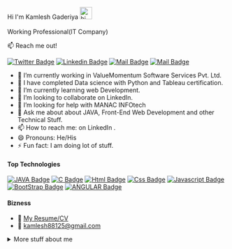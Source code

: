 Hi I'm Kamlesh Gaderiya <img src="https://user-images.githubusercontent.com/1303154/88677602-1635ba80-d120-11ea-84d8-d263ba5fc3c0.gif" width="28px" alt="hi"><br><br>
Working Professional(IT Company)

:mailbox: Reach me out!

[![Twitter Badge](https://img.shields.io/badge/-@Kamlesh-1ca0f1?style=flat&labelColor=1ca0f1&logo=twitter&logoColor=white&link=https://twitter.com/PalKamlesh34)](https://twitter.com/PalKamlesh34) [![Linkedin Badge](https://img.shields.io/badge/-Kamlesh-0e76a8?style=flat&labelColor=0e76a8&logo=linkedin&logoColor=white)](https://www.linkedin.com/in/kamlesh-gaderiya-703011148/) [![Mail Badge](https://img.shields.io/badge/-@Kamlesh-e84393?style=flat&labelColor=e84393&logo=instagram&logoColor=white)](https://www.instagram.com/kamlesh88125/) [![Mail Badge](https://img.shields.io/badge/-Kamlesh-c0392b?style=flat&labelColor=c0392b&logo=gmail&logoColor=white)](mailto:kamlesh88125@gmail.com)

- 🔭 I’m currently working in ValueMomentum Software Services Pvt. Ltd.
- 🔭 I have completed Data science with Python and Tableau certification.    
- 🌱 I’m currently learning web Development.
- 👯 I’m looking to collaborate on LinkedIn.
- 🤔 I’m looking for help with MANAC INFOtech
- 💬 Ask me about about JAVA, Front-End Web Development and other Technical Stuff.
- 📫 How to reach me: on LinkedIn .
- 😄 Pronouns: He/His
- ⚡ Fun fact: I am doing lot of stuff.



#### Top Technologies

<!-- TODO: Make technologies links takes you to repositories -->

  [![JAVA Badge](https://img.shields.io/badge/-Java-007acc?style=for-the-badge&labelColor=black&logo=java&logoColor=007acc)](#) [![C Badge](https://img.shields.io/badge/-C-007acc?style=for-the-badge&labelColor=black&logo=C&logoColor=007acc)](#) [![Html Badge](https://img.shields.io/badge/-HTML-007acc?style=for-the-badge&labelColor=black&logo=html&logoColor=007acc)](#) [![Css Badge](https://img.shields.io/badge/-CSS-007acc?style=for-the-badge&labelColor=black&logo=css&logoColor=007acc)](#) [![Javascript Badge](https://img.shields.io/badge/-Javascript-F0DB4F?style=for-the-badge&labelColor=black&logo=javascript&logoColor=F0DB4F)](#) [![BootStrap Badge](https://img.shields.io/badge/-BootStrap-007acc?style=for-the-badge&labelColor=black&logo=bootstrap&logoColor=007acc)](#) [![ANGULAR Badge](https://img.shields.io/badge/ANGULAR-007acc?style=for-the-badge&labelColor=black&logo=angular&logoColor=007acc)](#)


#### Bizness
- :paperclip: [My Resume/CV](https://drive.google.com/file/d/1DvBiOdFaabS33SO_l4jZcPw2066AVYIo/view?usp=sharing)
- :email: kamlesh88125@gmail.com

<details>
<summary>
  More stuff about me
</summary>

<br >

Passionate about learning new technologies and enhancing  the skills. I love to work in group.



#### Coding Stats

<!--START_SECTION:waka-->
```text
TypeScript   5 hrs 41 mins    ████████████████████▓░░░░   40.00 % 
HTML         15 hr 50 mins    ██▒░░░░░░░░░░░░░░░░░░░░░░   90.61 % 
Css          10 hr 20 mins    ██░░░░░░░░░░░░░░░░░░░░░░░   80.63 % 
JavaScript   8 hr  00 mins    ░░░░░░░░░░░░░░░░░░░░░░░░░   70.25 % 
BootStrap     6 hr 30 mins    ░░░░░░░░░░░░░░░░░░░░░░░░░   60.00 % 

<!--END_SECTION:waka-->
```



<img src="https://github-readme-stats.vercel.app/api?username=kamlesh3&&show_icons=true&title_color=ffffff&icon_color=bb2acf&text_color=daf7dc&bg_color=151515"><br><br>

</details>
